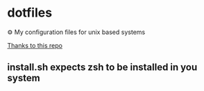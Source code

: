 # dotfiles
⚙️ My configuration files for unix based systems

[Thanks to this repo](https://github.com/webpro/dotfiles)

## install.sh expects zsh to be installed in you system